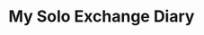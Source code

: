 --- 
title: "My Solo Exchange Diary"
publishdate: "2019-1-18T16:48:46+02:00"
src: "https://365manga.net/manga/my-solo-exchange-diary"
image: "https://data.365manga.net/images/thumbnails/32472-my-solo-exchange-diary.jpg"
description: " Nagata Kabi uses engaging diary comics to explore her personal issues surrounding mental health, identity, and intimacy. Her relationship with her parents is growing more difficult than ever, and she struggles with the idea of living alone for the first time. Join her on her heart-wrenching, relatable journey through the challenges of adulthood."
---
